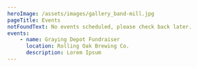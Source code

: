 ```yaml
---
heroImage: /assets/images/gallery_band-mill.jpg
pageTitle: Events
notFoundText: No events scheduled, please check back later.
events: 
    - name: Graying Depot Fundraiser
      location: Rolling Oak Brewing Co.
      description: Lorem Ipsum
---
```

